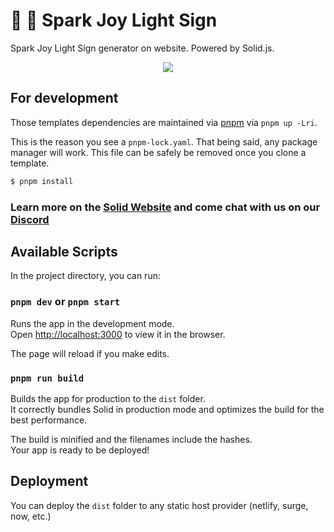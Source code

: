# 🌈 🦄 Spark Joy Light Sign

Spark Joy Light Sign generator on website. Powered by Solid.js.

<p align="center">
  <img src="https://media.giphy.com/media/v1.Y2lkPTc5MGI3NjExZjIzYTAyY2U2NThiNWI3ZWEyN2Q4MzRkODhhNWEzNmEzMzVmNDY2MSZjdD1n/LumX9WfkZQBakobn6E/giphy.gif" />
</p>

## For development

Those templates dependencies are maintained via [pnpm](https://pnpm.io) via `pnpm up -Lri`.

This is the reason you see a `pnpm-lock.yaml`. That being said, any package manager will work. This file can be safely be removed once you clone a template.

```bash
$ pnpm install
```

### Learn more on the [Solid Website](https://solidjs.com) and come chat with us on our [Discord](https://discord.com/invite/solidjs)

## Available Scripts

In the project directory, you can run:

### `pnpm dev` or `pnpm start`

Runs the app in the development mode.<br>
Open [http://localhost:3000](http://localhost:3000) to view it in the browser.

The page will reload if you make edits.<br>

### `pnpm run build`

Builds the app for production to the `dist` folder.<br>
It correctly bundles Solid in production mode and optimizes the build for the best performance.

The build is minified and the filenames include the hashes.<br>
Your app is ready to be deployed!

## Deployment

You can deploy the `dist` folder to any static host provider (netlify, surge, now, etc.)

